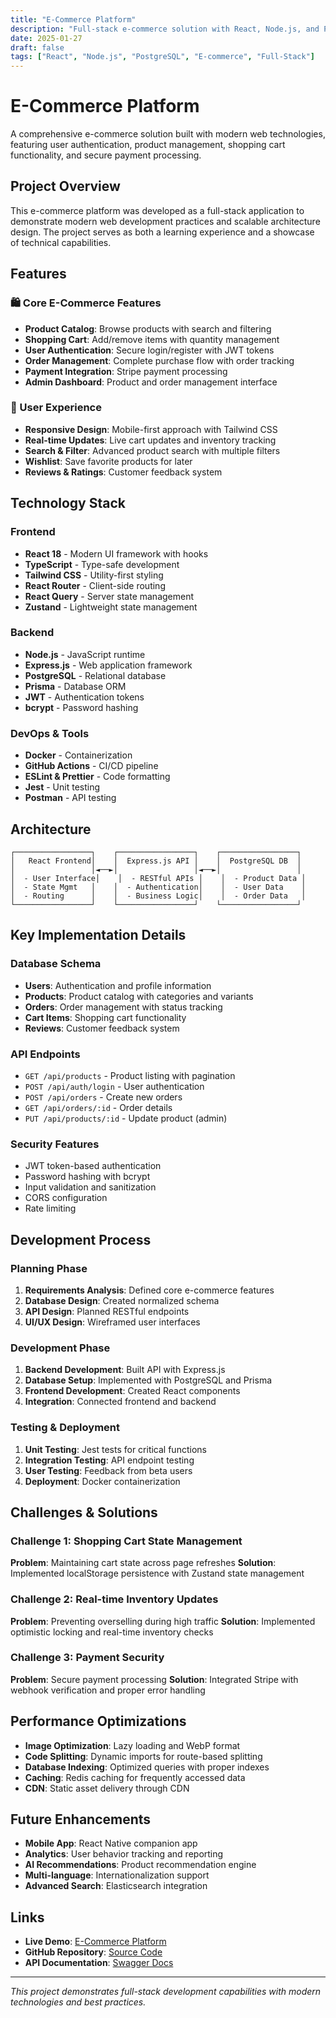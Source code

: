 ```yaml
---
title: "E-Commerce Platform"
description: "Full-stack e-commerce solution with React, Node.js, and PostgreSQL"
date: 2025-01-27
draft: false
tags: ["React", "Node.js", "PostgreSQL", "E-commerce", "Full-Stack"]
---
```


# E-Commerce Platform

A comprehensive e-commerce solution built with modern web technologies, featuring user authentication, product management, shopping cart functionality, and secure payment processing.

## Project Overview

This e-commerce platform was developed as a full-stack application to demonstrate modern web development practices and scalable architecture design. The project serves as both a learning experience and a showcase of technical capabilities.

## Features

### 🛍️ Core E-Commerce Features
- **Product Catalog**: Browse products with search and filtering
- **Shopping Cart**: Add/remove items with quantity management
- **User Authentication**: Secure login/register with JWT tokens
- **Order Management**: Complete purchase flow with order tracking
- **Payment Integration**: Stripe payment processing
- **Admin Dashboard**: Product and order management interface

### 🎨 User Experience
- **Responsive Design**: Mobile-first approach with Tailwind CSS
- **Real-time Updates**: Live cart updates and inventory tracking
- **Search & Filter**: Advanced product search with multiple filters
- **Wishlist**: Save favorite products for later
- **Reviews & Ratings**: Customer feedback system

## Technology Stack

### Frontend
- **React 18** - Modern UI framework with hooks
- **TypeScript** - Type-safe development
- **Tailwind CSS** - Utility-first styling
- **React Router** - Client-side routing
- **React Query** - Server state management
- **Zustand** - Lightweight state management

### Backend
- **Node.js** - JavaScript runtime
- **Express.js** - Web application framework
- **PostgreSQL** - Relational database
- **Prisma** - Database ORM
- **JWT** - Authentication tokens
- **bcrypt** - Password hashing

### DevOps & Tools
- **Docker** - Containerization
- **GitHub Actions** - CI/CD pipeline
- **ESLint & Prettier** - Code formatting
- **Jest** - Unit testing
- **Postman** - API testing

## Architecture

```
┌─────────────────┐    ┌─────────────────┐    ┌─────────────────┐
│   React Frontend│    │  Express.js API │    │  PostgreSQL DB  │
│                 │◄──►│                 │◄──►│                 │
│  - User Interface│    │  - RESTful APIs │    │  - Product Data │
│  - State Mgmt   │    │  - Authentication│    │  - User Data    │
│  - Routing      │    │  - Business Logic│    │  - Order Data   │
└─────────────────┘    └─────────────────┘    └─────────────────┘
```

## Key Implementation Details

### Database Schema
- **Users**: Authentication and profile information
- **Products**: Product catalog with categories and variants
- **Orders**: Order management with status tracking
- **Cart Items**: Shopping cart functionality
- **Reviews**: Customer feedback system

### API Endpoints
- `GET /api/products` - Product listing with pagination
- `POST /api/auth/login` - User authentication
- `POST /api/orders` - Create new orders
- `GET /api/orders/:id` - Order details
- `PUT /api/products/:id` - Update product (admin)

### Security Features
- JWT token-based authentication
- Password hashing with bcrypt
- Input validation and sanitization
- CORS configuration
- Rate limiting

## Development Process

### Planning Phase
1. **Requirements Analysis**: Defined core e-commerce features
2. **Database Design**: Created normalized schema
3. **API Design**: Planned RESTful endpoints
4. **UI/UX Design**: Wireframed user interfaces

### Development Phase
1. **Backend Development**: Built API with Express.js
2. **Database Setup**: Implemented with PostgreSQL and Prisma
3. **Frontend Development**: Created React components
4. **Integration**: Connected frontend and backend

### Testing & Deployment
1. **Unit Testing**: Jest tests for critical functions
2. **Integration Testing**: API endpoint testing
3. **User Testing**: Feedback from beta users
4. **Deployment**: Docker containerization

## Challenges & Solutions

### Challenge 1: Shopping Cart State Management
**Problem**: Maintaining cart state across page refreshes
**Solution**: Implemented localStorage persistence with Zustand state management

### Challenge 2: Real-time Inventory Updates
**Problem**: Preventing overselling during high traffic
**Solution**: Implemented optimistic locking and real-time inventory checks

### Challenge 3: Payment Security
**Problem**: Secure payment processing
**Solution**: Integrated Stripe with webhook verification and proper error handling

## Performance Optimizations

- **Image Optimization**: Lazy loading and WebP format
- **Code Splitting**: Dynamic imports for route-based splitting
- **Database Indexing**: Optimized queries with proper indexes
- **Caching**: Redis caching for frequently accessed data
- **CDN**: Static asset delivery through CDN

## Future Enhancements

- **Mobile App**: React Native companion app
- **Analytics**: User behavior tracking and reporting
- **AI Recommendations**: Product recommendation engine
- **Multi-language**: Internationalization support
- **Advanced Search**: Elasticsearch integration

## Links

- **Live Demo**: [E-Commerce Platform](https://demo-ecommerce.shaheen.homes)
- **GitHub Repository**: [Source Code](https://github.com/Shaheen8954/ecommerce-platform)
- **API Documentation**: [Swagger Docs](https://api-ecommerce.shaheen.homes/docs)

---

*This project demonstrates full-stack development capabilities with modern technologies and best practices.* 
